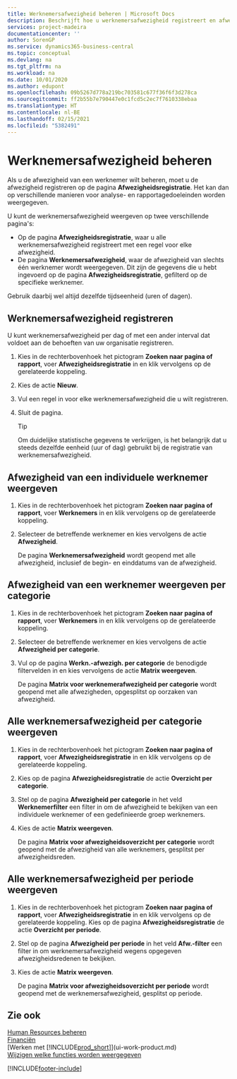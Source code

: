 ```yaml
---
title: Werknemersafwezigheid beheren | Microsoft Docs
description: Beschrijft hoe u werknemersafwezigheid registreert en afwezigheidsstatistieken analyseert.
services: project-madeira
documentationcenter: ''
author: SorenGP
ms.service: dynamics365-business-central
ms.topic: conceptual
ms.devlang: na
ms.tgt_pltfrm: na
ms.workload: na
ms.date: 10/01/2020
ms.author: edupont
ms.openlocfilehash: 09b5267d778a219bc703581c677f36f6f3d278ca
ms.sourcegitcommit: ff2b55b7e790447e0c1fcd5c2ec7f7610338ebaa
ms.translationtype: HT
ms.contentlocale: nl-BE
ms.lasthandoff: 02/15/2021
ms.locfileid: "5382491"
---
```

# <a name="manage-employee-absence"></a>Werknemersafwezigheid beheren
Als u de afwezigheid van een werknemer wilt beheren, moet u de afwezigheid registreren op de pagina **Afwezigheidsregistratie**. Het kan dan op verschillende manieren voor analyse- en rapportagedoeleinden worden weergegeven.

U kunt de werknemersafwezigheid weergeven op twee verschillende pagina's:

* Op de pagina **Afwezigheidsregistratie**, waar u alle werknemersafwezigheid registreert met een regel voor elke afwezigheid.
* De pagina **Werknemersafwezigheid**, waar de afwezigheid van slechts één werknemer wordt weergegeven. Dit zijn de gegevens die u hebt ingevoerd op de pagina **Afwezigheidsregistratie**, gefilterd op de specifieke werknemer.

Gebruik daarbij wel altijd dezelfde tijdseenheid (uren of dagen).

## <a name="to-register-employee-absence"></a>Werknemersafwezigheid registreren
U kunt werknemersafwezigheid per dag of met een ander interval dat voldoet aan de behoeften van uw organisatie registreren.

1. Kies in de rechterbovenhoek het pictogram **Zoeken naar pagina of rapport**, voer **Afwezigheidsregistratie** in en klik vervolgens op de gerelateerde koppeling.
2. Kies de actie **Nieuw**.
3. Vul een regel in voor elke werknemersafwezigheid die u wilt registreren.
4. Sluit de pagina.

    > [!Tip]
    > Om duidelijke statistische gegevens te verkrijgen, is het belangrijk dat u steeds dezelfde eenheid (uur of dag) gebruikt bij de registratie van werknemersafwezigheid.

## <a name="to-view-an-individual-employees-absence"></a>Afwezigheid van een individuele werknemer weergeven
1. Kies in de rechterbovenhoek het pictogram **Zoeken naar pagina of rapport**, voer **Werknemers** in en klik vervolgens op de gerelateerde koppeling.
2. Selecteer de betreffende werknemer en kies vervolgens de actie **Afwezigheid**.

    De pagina **Werknemersafwezigheid** wordt geopend met alle afwezigheid, inclusief de begin- en einddatums van de afwezigheid.

## <a name="to-view-an-employees-absence-by-categories"></a>Afwezigheid van een werknemer weergeven per categorie
1. Kies in de rechterbovenhoek het pictogram **Zoeken naar pagina of rapport**, voer **Werknemers** in en klik vervolgens op de gerelateerde koppeling.
2. Selecteer de betreffende werknemer en kies vervolgens de actie **Afwezigheid per categorie**.
3. Vul op de pagina **Werkn.-afwezigh. per categorie** de benodigde filtervelden in en kies vervolgens de actie **Matrix weergeven**.

    De pagina **Matrix voor werknemerafwezigheid per categorie** wordt geopend met alle afwezigheden, opgesplitst op oorzaken van afwezigheid.

## <a name="to-view-all-employee-absences-by-category"></a>Alle werknemersafwezigheid per categorie weergeven
1. Kies in de rechterbovenhoek het pictogram **Zoeken naar pagina of rapport**, voer **Afwezigheidsregistratie** in en klik vervolgens op de gerelateerde koppeling.
2. Kies op de pagina **Afwezigheidsregistratie** de actie **Overzicht per categorie**.
3. Stel op de pagina **Afwezigheid per categorie** in het veld **Werknemerfilter** een filter in om de afwezigheid te bekijken van een individuele werknemer of een gedefinieerde groep werknemers.
4. Kies de actie **Matrix weergeven**.

    De pagina **Matrix voor afwezigheidsoverzicht per categorie** wordt geopend met de afwezigheid van alle werknemers, gesplitst per afwezigheidsreden.

## <a name="to-view-all-employee-absences-by-period"></a>Alle werknemersafwezigheid per periode weergeven
1. Kies in de rechterbovenhoek het pictogram **Zoeken naar pagina of rapport**, voer **Afwezigheidsregistratie** in en klik vervolgens op de gerelateerde koppeling.
   Kies op de pagina **Afwezigheidsregistratie** de actie **Overzicht per periode**.
2. Stel op de pagina **Afwezigheid per periode** in het veld **Afw.-filter** een filter in om werknemersafwezigheid wegens opgegeven afwezigheidsredenen te bekijken.
3. Kies de actie **Matrix weergeven**.

    De pagina **Matrix voor afwezigheidsoverzicht per periode** wordt geopend met de werknemersafwezigheid, gesplitst op periode.

## <a name="see-also"></a>Zie ook
[Human Resources beheren](hr-manage-human-resources.md)  
[Financiën](finance.md)  
[Werken met [!INCLUDE[prod_short](includes/prod_short.md)]](ui-work-product.md)  
[Wijzigen welke functies worden weergegeven](ui-experiences.md)


[!INCLUDE[footer-include](includes/footer-banner.md)]